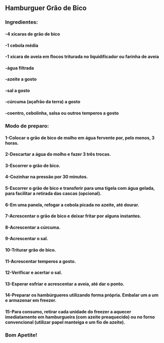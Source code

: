 ## Hamburguer Grão de Bico
### Ingredientes:


#### -4 xícaras de grão de bico
#### -1 cebola média
#### -1 xícara de aveia em flocos triturada no liquidificador ou farinha de aveia
#### -água filtrada
#### -azeite a gosto
#### -sal a gosto
#### -cúrcuma (açafrão da terra) a gosto
#### -coentro, cebolinha, salsa ou outros temperos a gosto

### Modo de preparo: 

#### 1-Colocar o grão de bico de molho em água fervente por, pelo menos, 3 horas.
#### 2-Descartar a água do molho e fazer 3 três trocas.
#### 3-Escorrer o grão de bico.
#### 4-Cozinhar na pressão por 30 minutos.
#### 5-Escorrer o grão de bico e transferir para uma tigela com água gelada, para facilitar a retirada das cascas (opcional).
#### 6-Em uma panela, refogar a cebola picada no azeite, até dourar.
#### 7-Acrescentar o grão de bico e deixar fritar por alguns instantes.
#### 8-Acrescentar a cúrcuma.
#### 9-Acrescentar o sal.
#### 10-Triturar grão de bico.
#### 11-Acrescentar temperos a gosto.
#### 12-Verificar e acertar o sal.
#### 13-Esperar esfriar e acrescentar a aveia, até dar o ponto.
#### 14-Preparar os hambúrgueres utilizando forma própria. Embalar um a um e armazenar em freezer.
#### 15-Para consumo, retirar cada unidade do freezer a aquecer imediatamente em hamburgueira (com azeite preaquecido) ou no forno convencional (utilizar papel manteiga e um fio de azeite).

### Bom Apetite!
